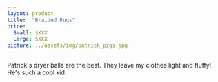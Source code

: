 ```yaml
---
layout: product
title:  "Braided Rugs"
price:
  Small: $XXX
  Large: $XXX
picture: ../assets/img/patrick_pigs.jpg
---
```


Patrick's dryer balls are the best. They leave my clothes light and fluffy! He's such a cool kid.
